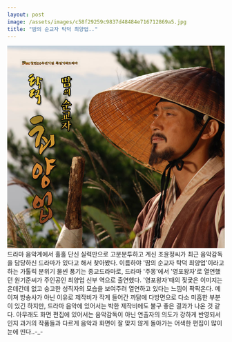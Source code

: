 ```yaml
---
layout: post
image: /assets/images/c58f29259c9837d48484e716712869a5.jpg
title: "땀의 순교자 탁덕 최양업.."
---
```



![image](/assets/images/c58f29259c9837d48484e716712869a5.jpg)
드라마 음악계에서 홀홀 단신 실력만으로 고분분투하고 계신 조윤정씨가 최근 음악감독을 담당하신 드라마가 있다고 해서 찾아봤다.
이름하야 '땀의 순교자 탁덕 최양업'이라고 하는 가톨릭 분위기 물씬 풍기는 종교드라마로, 드라마 '주몽'에서 '영포왕자'로 열연했던 원기준씨가 주인공인 최양업 신부 역으로 출연했다. '영포왕자'때의 짖궃은 이미지는 온데간데 없고 숭고한 성직자의 모습을 보여주려 열연하고 있다는 느낌이 팍팍온다.
메이져 방송사가 아닌 이유로 제작비가 작게 들어간 까닭에 다방면으로 다소 미흡한 부분이 있긴 하지만, 드라마 음악에 있어서는 박한 제작비에도 불구 좋은 결과가 나온 것 같다. 아무래도 화면 편집에 있어서는 음악감독이 아닌 연출자의 의도가 강하게 반영되서인지 과거의 작품들과 다르게 음악과 화면이 잘 맞지 않게 돌아가는 어색한 편집이 많이 눈에 띤다..-_-





